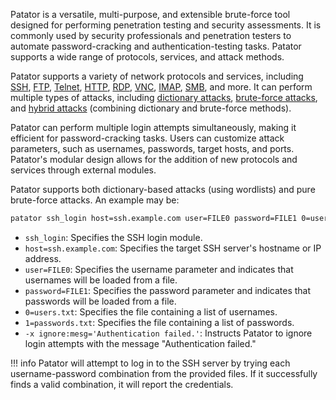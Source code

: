Patator is a versatile, multi-purpose, and extensible brute-force tool designed for performing penetration testing and security assessments. It is commonly used by security professionals and penetration testers to automate password-cracking and authentication-testing tasks. Patator supports a wide range of protocols, services, and attack methods.

Patator supports a variety of network protocols and services, including [SSH](), [FTP](), [Telnet](), [HTTP](), [RDP](), [VNC](), [IMAP](), [SMB](), and more. It can perform multiple types of attacks, including [dictionary attacks](), [brute-force attacks](), and [hybrid attacks]() (combining dictionary and brute-force methods).

Patator can perform multiple login attempts simultaneously, making it efficient for password-cracking tasks. Users can customize attack parameters, such as usernames, passwords, target hosts, and ports. Patator's modular design allows for the addition of new protocols and services through external modules.

Patator supports both dictionary-based attacks (using wordlists) and pure brute-force attacks. An example may be:

```bash
patator ssh_login host=ssh.example.com user=FILE0 password=FILE1 0=users.txt 1=passwords.txt -x ignore:mesg='Authentication failed.'
```

- `ssh_login`: Specifies the SSH login module.
- `host=ssh.example.com`: Specifies the target SSH server's hostname or IP address.
- `user=FILE0`: Specifies the username parameter and indicates that usernames will be loaded from a file.
- `password=FILE1`: Specifies the password parameter and indicates that passwords will be loaded from a file.
- `0=users.txt`: Specifies the file containing a list of usernames.
- `1=passwords.txt`: Specifies the file containing a list of passwords.
- `-x ignore:mesg='Authentication failed.'`: Instructs Patator to ignore login attempts with the message "Authentication failed."

!!! info
    Patator will attempt to log in to the SSH server by trying each username-password combination from the provided files. If it successfully finds a valid combination, it will report the credentials.